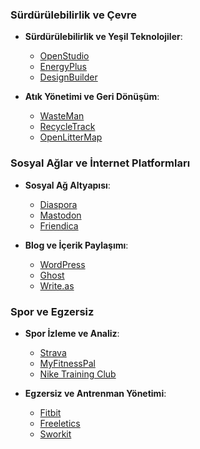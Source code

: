 
### Sürdürülebilirlik ve Çevre
- **Sürdürülebilirlik ve Yeşil Teknolojiler**:
  - [OpenStudio](https://github.com/NREL/OpenStudio)
  - [EnergyPlus](https://github.com/NREL/EnergyPlus)
  - [DesignBuilder](https://github.com/DesignBuilder)
 
- **Atık Yönetimi ve Geri Dönüşüm**:
  - [WasteMan](https://github.com/wasteman)
  - [RecycleTrack](https://github.com/recycletrack)
  - [OpenLitterMap](https://github.com/OpenLitterMap)

### Sosyal Ağlar ve İnternet Platformları
- **Sosyal Ağ Altyapısı**:
  - [Diaspora](https://github.com/diaspora/diaspora)
  - [Mastodon](https://github.com/tootsuite/mastodon)
  - [Friendica](https://github.com/friendica)

- **Blog ve İçerik Paylaşımı**:
  - [WordPress](https://wordpress.org/)
  - [Ghost](https://ghost.org/)
  - [Write.as](https://write.as/)

### Spor ve Egzersiz
- **Spor İzleme ve Analiz**:
  - [Strava](https://www.strava.com/)
  - [MyFitnessPal](https://www.myfitnesspal.com/)
  - [Nike Training Club](https://www.nike.com/ntc-app)

- **Egzersiz ve Antrenman Yönetimi**:
  - [Fitbit](https://www.fitbit.com/)
  - [Freeletics](https://www.freeletics.com/)
  - [Sworkit](https://sworkit.com/)



